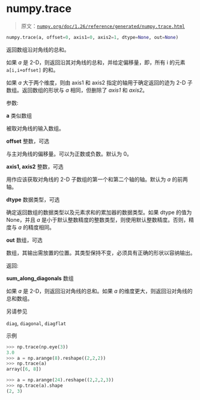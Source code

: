 # numpy.trace

> 原文：[`numpy.org/doc/1.26/reference/generated/numpy.trace.html`](https://numpy.org/doc/1.26/reference/generated/numpy.trace.html)

```py
numpy.trace(a, offset=0, axis1=0, axis2=1, dtype=None, out=None)
```

返回数组沿对角线的总和。

如果 *a* 是 2-D，则返回沿其对角线的总和，并给定偏移量，即，所有 i 的元素 `a[i,i+offset]` 的和。

如果 *a* 大于两个维度，则由 axis1 和 axis2 指定的轴用于确定返回的迹为 2-D 子数组。返回数组的形状与 *a* 相同，但删除了 *axis1* 和 *axis2*。

参数:

**a** 类似数组

被取对角线的输入数组。

**offset** 整数，可选

与主对角线的偏移量。可以为正数或负数。默认为 0。

**axis1, axis2** 整数，可选

用作应该获取对角线的 2-D 子数组的第一个和第二个轴的轴。默认为 *a* 的前两轴。

**dtype** 数据类型，可选

确定返回数组的数据类型以及元素求和的累加器的数据类型。如果 dtype 的值为 None，并且 *a* 是小于默认整数精度的整数类型，则使用默认整数精度。否则，精度与 *a* 的精度相同。

**out** 数组，可选

数组，其输出需放置的位置。其类型保持不变，必须具有正确的形状以容纳输出。

返回:

**sum_along_diagonals** 数组

如果 *a* 是 2-D，则返回沿对角线的总和。如果 *a* 的维度更大，则返回沿对角线的总和数组。

另请参见

`diag`, `diagonal`, `diagflat`

示例

```py
>>> np.trace(np.eye(3))
3.0
>>> a = np.arange(8).reshape((2,2,2))
>>> np.trace(a)
array([6, 8]) 
```

```py
>>> a = np.arange(24).reshape((2,2,2,3))
>>> np.trace(a).shape
(2, 3) 
```
